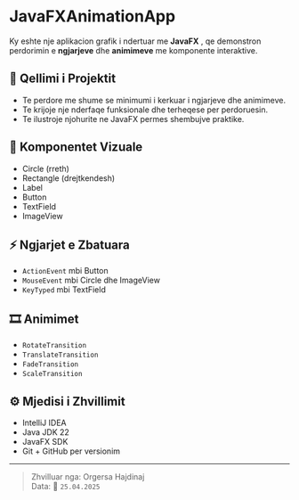 ﻿# JavaFXAnimationApp

Ky eshte nje aplikacion grafik i ndertuar me **JavaFX** , qe demonstron perdorimin e **ngjarjeve** dhe **animimeve** me komponente interaktive.

## 🎯 Qellimi i Projektit
- Te perdore me shume se minimumi i kerkuar i ngjarjeve dhe animimeve.
- Te krijoje nje nderfaqe funksionale dhe terheqese per perdoruesin.
- Te ilustroje njohurite ne JavaFX permes shembujve praktike.

## 🧩 Komponentet Vizuale
- Circle (rreth)
- Rectangle (drejtkendesh)
- Label
- Button
- TextField
- ImageView

## ⚡ Ngjarjet e Zbatuara
- `ActionEvent` mbi Button
- `MouseEvent` mbi Circle dhe ImageView
- `KeyTyped` mbi TextField

## 🎞️ Animimet
- `RotateTransition`
- `TranslateTransition`
- `FadeTransition`
- `ScaleTransition`

## ⚙️ Mjedisi i Zhvillimit
- IntelliJ IDEA
- Java JDK 22
- JavaFX SDK
- Git + GitHub per versionim

---

> Zhvilluar nga: Orgersa Hajdinaj  
> Data: 📅 `25.04.2025`
